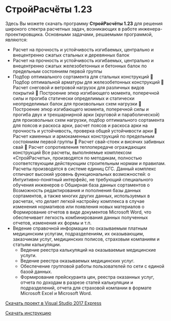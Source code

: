 # СтройРасчёты 1.23
Здесь Вы можете скачать программу **СтройРасчёты 1.23** для решения широкого спектра расчетных задач, возникающих в работе инженера-проектировщика. Основными задачами, решаемыми программой, являются: 
  -	Расчет на прочность и устойчивость изгибаемых, центрально и внецентренно сжатых стальных и деревянных балок
  - Расчет на прочность и устойчивость изгибаемых, центрально и внецентренно сжатых железобетонных и бетонных балок по предельным состояниям первой группы
  - Подбор оптимального сортамента для стальных конструкций
	Подбор оптимальной арматуры для железобетонных конструкций
	Расчет снеговой и ветровой нагрузок для различных видов покрытий
	Построение эпюр изгибающего момента, поперечной силы и прогиба статически определимых и статически неопределимых балок для произвольных схем нагрузки
	Построение эпюр изгибающего момента, поперечной силы и прогиба двух и трехшарнирной арки (круговой и параболической) для произвольных схем нагрузки, подбор оптимального сортамента для поясов и раскоса арки, расчет поясов и раскоса арки на прочность и устойчивость, проверка общей устойчивости арки
	Расчет каменных и армокаменных конструкций по предельным состояниям первой группы
	Расчет свай-стоек и висячих забивных свай
	Расчет сопротивления теплопередаче ограждающих конструкций
Все расчеты, выполняемые комплексом «СтройРасчеты», производятся по методикам, полностью соответствующим действующим строительным нормам и правилам. Расчеты производятся в системе единиц СГС. Данный комплекс отличают высокий уровень функциональных возможностей:
o	Интуитивно-понятный интерфейс, не требующий специального обучения инженеров
o	Обширная база данных сортаментов
o	Возможность редактирования и пополнения базы данных сортаментов, а также многих других данных, используемых в расчетах, что делает легкой настройку комплекса в случае изменения нормативов или появления новых материалов
o	Формирование отчетов в виде документов Microsoft Word, что обеспечивает легкость комбинирования данных полученных отчетов, изменения их формы и т.п.
- Ведение справочной информации по оказываемым платным медицинским услугам, подразделениям, их оказывающим, заказчикам услуг, медицинских полисов, страховым компаниям и статьям калькуляции.
  - Ведение реестра калькуляций на оказываемые медицинские услуги.
  - Ведение реестра оказываемых медицинских услуг.
  - Обеспечение групповой работы пользователей по сети с единой базой данных.
  - Формирование прейскуранта цен, реестра оказанных услуг, отчета по доходам в разрезе статей калькуляции и подразделений, отчета для страховой компании в формате Microsoft Excel и Microsoft Word.
  
[Скачать проект в Visual Studio 2017 Express](https://github.com/RBaskakov/1C/UchetPU/УчётПУ.dt)

[Скачать инструкцию](https://github.com/RBaskakov/1C)
